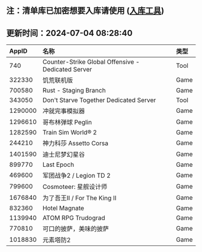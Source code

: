 ## 注：清单库已加密想要入库请使用 ([入库工具](https://github.com/BlankTMing/ManifestAutoUpdate/releases))

## 更新时间：2024-07-04 08:28:40
| AppID | 名称 | 类型  |
| :-------------------- | :----------------------------- | :----------- |
| 740 | Counter-Strike Global Offensive - Dedicated Server| Tool |
| 322330 | 饥荒联机版| Game |
| 700580 | Rust - Staging Branch| Game |
| 343050 | Don't Starve Together Dedicated Server| Tool |
| 1290000 | 冲就完事模拟器| Game |
| 1296610 | 哥布林弹球 Peglin| Game |
| 1282590 | Train Sim World® 2| Game |
| 244210 | 神力科莎 Assetto Corsa| Game |
| 1401590 | 迪士尼梦幻星谷| Game |
| 899770 | Last Epoch| Game |
| 469600 | 军团战争2 / Legion TD 2| Game |
| 799600 | Cosmoteer: 星舰设计师| Game |
| 1676840 | 为了吾王II / For The King II| Game |
| 832360 | Hotel Magnate| Game |
| 1139940 | ATOM RPG Trudograd| Game |
| 770810 | 可口的披萨，美味的披萨| Game |
| 1018830 | 元素塔防2| Game |
